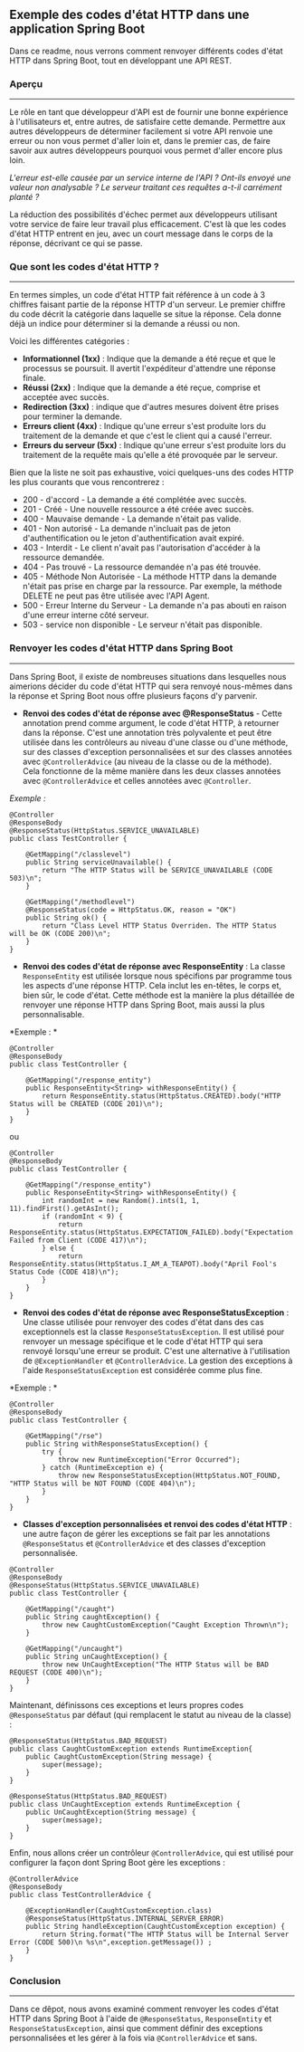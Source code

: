 ## Exemple des codes d'état HTTP dans une application Spring Boot
Dans ce readme, nous verrons comment renvoyer différents codes d'état HTTP dans Spring Boot, tout en développant une API REST.

### Aperçu
---
Le rôle en tant que développeur d'API est de fournir une bonne expérience à l'utilisateurs et, entre autres, 
de satisfaire cette demande. Permettre aux autres développeurs de déterminer facilement si votre API renvoie 
une erreur ou non vous permet d'aller loin et, dans le premier cas, de faire savoir aux autres développeurs pourquoi 
vous permet d'aller encore plus loin.<br/>

*L'erreur est-elle causée par un service interne de l'API ? Ont-ils envoyé une valeur non analysable ? Le serveur traitant ces requêtes a-t-il carrément planté ?*<br/>

La réduction des possibilités d'échec permet aux développeurs utilisant votre service de faire leur travail plus efficacement. 
C'est là que les codes d'état HTTP entrent en jeu, avec un court message dans le corps de la réponse, décrivant ce qui se passe.

### Que sont les codes d'état HTTP ?
---
En termes simples, un code d'état HTTP fait référence à un code à 3 chiffres faisant partie de la réponse HTTP d'un serveur. 
Le premier chiffre du code décrit la catégorie dans laquelle se situe la réponse. Cela donne déjà un indice pour déterminer 
si la demande a réussi ou non.<br/>

Voici les différentes catégories : <br/>
* **Informationnel (1xx)** : Indique que la demande a été reçue et que le processus se poursuit. Il avertit l'expéditeur d'attendre une réponse finale.
* **Réussi (2xx)** : Indique que la demande a été reçue, comprise et acceptée avec succès.
* **Redirection (3xx)** : indique que d'autres mesures doivent être prises pour terminer la demande.
* **Erreurs client (4xx)** : Indique qu'une erreur s'est produite lors du traitement de la demande et que c'est le client qui a causé l'erreur.
* **Erreurs du serveur (5xx)** : Indique qu'une erreur s'est produite lors du traitement de la requête mais qu'elle a été provoquée par le serveur.

Bien que la liste ne soit pas exhaustive, voici quelques-uns des codes HTTP les plus courants que vous rencontrerez :<br/>
* 200	- d'accord	- La demande a été complétée avec succès.
* 201	- Créé	- Une nouvelle ressource a été créée avec succès.
* 400	- Mauvaise demande	- La demande n'était pas valide.
* 401	- Non autorisé	- La demande n'incluait pas de jeton d'authentification ou le jeton d'authentification avait expiré.
* 403	- Interdit	- Le client n'avait pas l'autorisation d'accéder à la ressource demandée.
* 404	- Pas trouvé	- La ressource demandée n'a pas été trouvée.
* 405	- Méthode Non Autorisée	- La méthode HTTP dans la demande n'était pas prise en charge par la ressource. Par exemple, la méthode DELETE ne peut pas être utilisée avec l'API Agent.
* 500	- Erreur Interne du Serveur	- La demande n'a pas abouti en raison d'une erreur interne côté serveur.
* 503	- service non disponible	- Le serveur n'était pas disponible.

### Renvoyer les codes d'état HTTP dans Spring Boot
---
Dans Spring Boot, il existe de nombreuses situations dans lesquelles nous aimerions décider du code d'état HTTP 
qui sera renvoyé nous-mêmes dans la réponse et Spring Boot nous offre plusieurs façons d'y parvenir.<br/>

* **Renvoi des codes d'état de réponse avec @ResponseStatus** - Cette annotation prend comme argument, le code d'état HTTP, à retourner dans la réponse.
C'est une annotation très polyvalente et peut être utilisée dans les contrôleurs au niveau d'une classe ou d'une méthode, 
sur des classes d'exception personnalisées et sur des classes annotées avec `@ControllerAdvice` (au niveau de la classe ou de la méthode).<br/>
Cela fonctionne de la même manière dans les deux classes annotées avec `@ControllerAdvice` et celles annotées avec `@Controller`.

*Exemple :*<br/>
```
@Controller
@ResponseBody
@ResponseStatus(HttpStatus.SERVICE_UNAVAILABLE)
public class TestController {
    
    @GetMapping("/classlevel")
    public String serviceUnavailable() {
        return "The HTTP Status will be SERVICE_UNAVAILABLE (CODE 503)\n";
    }

    @GetMapping("/methodlevel")
    @ResponseStatus(code = HttpStatus.OK, reason = "OK")
    public String ok() {
        return "Class Level HTTP Status Overriden. The HTTP Status will be OK (CODE 200)\n";
    }    
}
```

* **Renvoi des codes d'état de réponse avec ResponseEntity** : La classe `ResponseEntity` est utilisée lorsque nous spécifions 
par programme tous les aspects d'une réponse HTTP. Cela inclut les en-têtes, le corps et, bien sûr, le code d'état. 
Cette méthode est la manière la plus détaillée de renvoyer une réponse HTTP dans Spring Boot, mais aussi la plus personnalisable.<br/>

*Exemple : *<br/>
```
@Controller
@ResponseBody
public class TestController {
    
    @GetMapping("/response_entity")
    public ResponseEntity<String> withResponseEntity() {
        return ResponseEntity.status(HttpStatus.CREATED).body("HTTP Status will be CREATED (CODE 201)\n");
    }   
}
```

ou

```
@Controller
@ResponseBody
public class TestController {
    
    @GetMapping("/response_entity")
    public ResponseEntity<String> withResponseEntity() {
        int randomInt = new Random().ints(1, 1, 11).findFirst().getAsInt();
        if (randomInt < 9) {
            return ResponseEntity.status(HttpStatus.EXPECTATION_FAILED).body("Expectation Failed from Client (CODE 417)\n");   
        } else {
            return ResponseEntity.status(HttpStatus.I_AM_A_TEAPOT).body("April Fool's Status Code (CODE 418)\n");
        }
    }   
}
```

* **Renvoi des codes d'état de réponse avec ResponseStatusException** : Une classe utilisée pour renvoyer des codes d'état 
dans des cas exceptionnels est la classe `ResponseStatusException`. Il est utilisé pour renvoyer un message spécifique et le 
code d'état HTTP qui sera renvoyé lorsqu'une erreur se produit. C'est une alternative à l'utilisation de `@ExceptionHandler` et 
`@ControllerAdvice`. La gestion des exceptions à l'aide `ResponseStatusException` est considérée comme plus fine.

*Exemple : *<br/>
```
@Controller
@ResponseBody
public class TestController {

    @GetMapping("/rse")
    public String withResponseStatusException() {
        try {
            throw new RuntimeException("Error Occurred");
        } catch (RuntimeException e) {
            throw new ResponseStatusException(HttpStatus.NOT_FOUND, "HTTP Status will be NOT FOUND (CODE 404)\n");
        }
    }   
}
```

* **Classes d'exception personnalisées et renvoi des codes d'état HTTP** : une autre façon de gérer les exceptions se fait par les annotations `@ResponseStatus` et `@ControllerAdvice` et des classes d'exception personnalisée.

```
@Controller
@ResponseBody
@ResponseStatus(HttpStatus.SERVICE_UNAVAILABLE)
public class TestController {

    @GetMapping("/caught")
    public String caughtException() {
        throw new CaughtCustomException("Caught Exception Thrown\n");
    }

    @GetMapping("/uncaught")
    public String unCaughtException() {
        throw new UnCaughtException("The HTTP Status will be BAD REQUEST (CODE 400)\n");
    }
}
```
Maintenant, définissons ces exceptions et leurs propres codes `@ResponseStatus` par défaut (qui remplacent le statut au niveau de la classe) :
```
@ResponseStatus(HttpStatus.BAD_REQUEST)
public class CaughtCustomException extends RuntimeException{
    public CaughtCustomException(String message) {
        super(message);
    }
}

@ResponseStatus(HttpStatus.BAD_REQUEST)
public class UnCaughtException extends RuntimeException {
    public UnCaughtException(String message) {
        super(message);
    }
}
```
Enfin, nous allons créer un contrôleur `@ControllerAdvice`, qui est utilisé pour configurer la façon dont Spring Boot gère les exceptions :
```
@ControllerAdvice
@ResponseBody
public class TestControllerAdvice {

    @ExceptionHandler(CaughtCustomException.class)
    @ResponseStatus(HttpStatus.INTERNAL_SERVER_ERROR)
    public String handleException(CaughtCustomException exception) {
        return String.format("The HTTP Status will be Internal Server Error (CODE 500)\n %s\n",exception.getMessage()) ;
    }
}
```

### Conclusion
---
Dans ce dêpot, nous avons examiné comment renvoyer les codes d'état HTTP dans Spring Boot à l'aide de `@ResponseStatus`, 
`ResponseEntity` et `ResponseStatusException`, ainsi que comment définir des exceptions personnalisées et les gérer à la fois via 
`@ControllerAdvice` et sans.